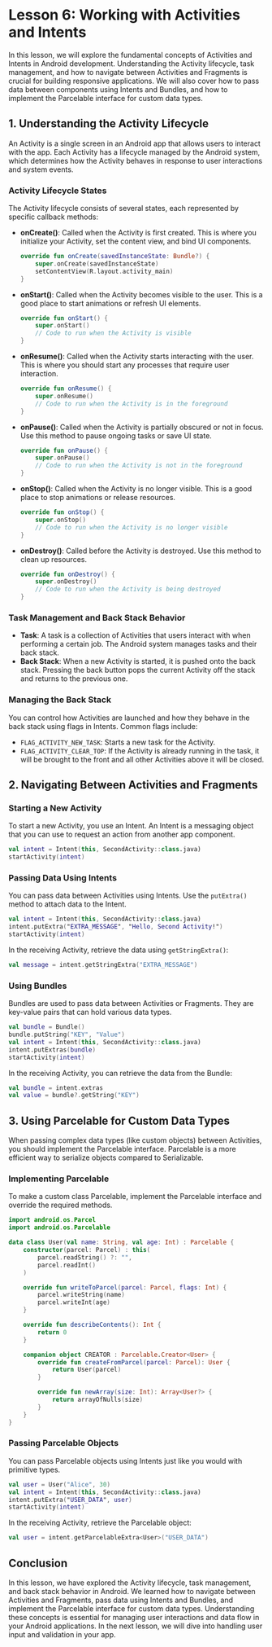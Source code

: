# Lesson 6: Working with Activities and Intents

In this lesson, we will explore the fundamental concepts of Activities and Intents in Android development. Understanding the Activity lifecycle, task management, and how to navigate between Activities and Fragments is crucial for building responsive applications. We will also cover how to pass data between components using Intents and Bundles, and how to implement the Parcelable interface for custom data types.

## 1. Understanding the Activity Lifecycle

An Activity is a single screen in an Android app that allows users to interact with the app. Each Activity has a lifecycle managed by the Android system, which determines how the Activity behaves in response to user interactions and system events.

### Activity Lifecycle States
The Activity lifecycle consists of several states, each represented by specific callback methods:

- **onCreate()**: Called when the Activity is first created. This is where you initialize your Activity, set the content view, and bind UI components.
  
  ```kotlin
  override fun onCreate(savedInstanceState: Bundle?) {
      super.onCreate(savedInstanceState)
      setContentView(R.layout.activity_main)
  }
  ```

- **onStart()**: Called when the Activity becomes visible to the user. This is a good place to start animations or refresh UI elements.
  
  ```kotlin
  override fun onStart() {
      super.onStart()
      // Code to run when the Activity is visible
  }
  ```

- **onResume()**: Called when the Activity starts interacting with the user. This is where you should start any processes that require user interaction.
  
  ```kotlin
  override fun onResume() {
      super.onResume()
      // Code to run when the Activity is in the foreground
  }
  ```

- **onPause()**: Called when the Activity is partially obscured or not in focus. Use this method to pause ongoing tasks or save UI state.
  
  ```kotlin
  override fun onPause() {
      super.onPause()
      // Code to run when the Activity is not in the foreground
  }
  ```

- **onStop()**: Called when the Activity is no longer visible. This is a good place to stop animations or release resources.
  
  ```kotlin
  override fun onStop() {
      super.onStop()
      // Code to run when the Activity is no longer visible
  }
  ```

- **onDestroy()**: Called before the Activity is destroyed. Use this method to clean up resources.
  
  ```kotlin
  override fun onDestroy() {
      super.onDestroy()
      // Code to run when the Activity is being destroyed
  }
  ```

### Task Management and Back Stack Behavior
- **Task**: A task is a collection of Activities that users interact with when performing a certain job. The Android system manages tasks and their back stack.
- **Back Stack**: When a new Activity is started, it is pushed onto the back stack. Pressing the back button pops the current Activity off the stack and returns to the previous one.

### Managing the Back Stack
You can control how Activities are launched and how they behave in the back stack using flags in Intents. Common flags include:
- `FLAG_ACTIVITY_NEW_TASK`: Starts a new task for the Activity.
- `FLAG_ACTIVITY_CLEAR_TOP`: If the Activity is already running in the task, it will be brought to the front and all other Activities above it will be closed.

## 2. Navigating Between Activities and Fragments

### Starting a New Activity
To start a new Activity, you use an Intent. An Intent is a messaging object that you can use to request an action from another app component.

```kotlin
val intent = Intent(this, SecondActivity::class.java)
startActivity(intent)
```

### Passing Data Using Intents
You can pass data between Activities using Intents. Use the `putExtra()` method to attach data to the Intent.

```kotlin
val intent = Intent(this, SecondActivity::class.java)
intent.putExtra("EXTRA_MESSAGE", "Hello, Second Activity!")
startActivity(intent)
```

In the receiving Activity, retrieve the data using `getStringExtra()`:

```kotlin
val message = intent.getStringExtra("EXTRA_MESSAGE")
```

### Using Bundles
Bundles are used to pass data between Activities or Fragments. They are key-value pairs that can hold various data types.

```kotlin
val bundle = Bundle()
bundle.putString("KEY", "Value")
val intent = Intent(this, SecondActivity::class.java)
intent.putExtras(bundle)
startActivity(intent)
```

In the receiving Activity, you can retrieve the data from the Bundle:

```kotlin
val bundle = intent.extras
val value = bundle?.getString("KEY")
```

## 3. Using Parcelable for Custom Data Types

When passing complex data types (like custom objects) between Activities, you should implement the Parcelable interface. Parcelable is a more efficient way to serialize objects compared to Serializable.

### Implementing Parcelable
To make a custom class Parcelable, implement the Parcelable interface and override the required methods.

```kotlin
import android.os.Parcel
import android.os.Parcelable

data class User(val name: String, val age: Int) : Parcelable {
    constructor(parcel: Parcel) : this(
        parcel.readString() ?: "",
        parcel.readInt()
    )

    override fun writeToParcel(parcel: Parcel, flags: Int) {
        parcel.writeString(name)
        parcel.writeInt(age)
    }

    override fun describeContents(): Int {
        return 0
    }

    companion object CREATOR : Parcelable.Creator<User> {
        override fun createFromParcel(parcel: Parcel): User {
            return User(parcel)
        }

        override fun newArray(size: Int): Array<User?> {
            return arrayOfNulls(size)
        }
    }
}
```

### Passing Parcelable Objects
You can pass Parcelable objects using Intents just like you would with primitive types.

```kotlin
val user = User("Alice", 30)
val intent = Intent(this, SecondActivity::class.java)
intent.putExtra("USER_DATA", user)
startActivity(intent)
```

In the receiving Activity, retrieve the Parcelable object:

```kotlin
val user = intent.getParcelableExtra<User>("USER_DATA")
```

## Conclusion

In this lesson, we have explored the Activity lifecycle, task management, and back stack behavior in Android. We learned how to navigate between Activities and Fragments, pass data using Intents and Bundles, and implement the Parcelable interface for custom data types. Understanding these concepts is essential for managing user interactions and data flow in your Android applications. In the next lesson, we will dive into handling user input and validation in your app.
